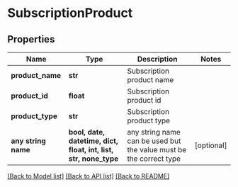 # SubscriptionProduct


## Properties
Name | Type | Description | Notes
------------ | ------------- | ------------- | -------------
**product_name** | **str** | Subscription product name | 
**product_id** | **float** | Subscription product id | 
**product_type** | **str** | Subscription product type | 
**any string name** | **bool, date, datetime, dict, float, int, list, str, none_type** | any string name can be used but the value must be the correct type | [optional]

[[Back to Model list]](../README.md#documentation-for-models) [[Back to API list]](../README.md#documentation-for-api-endpoints) [[Back to README]](../README.md)



